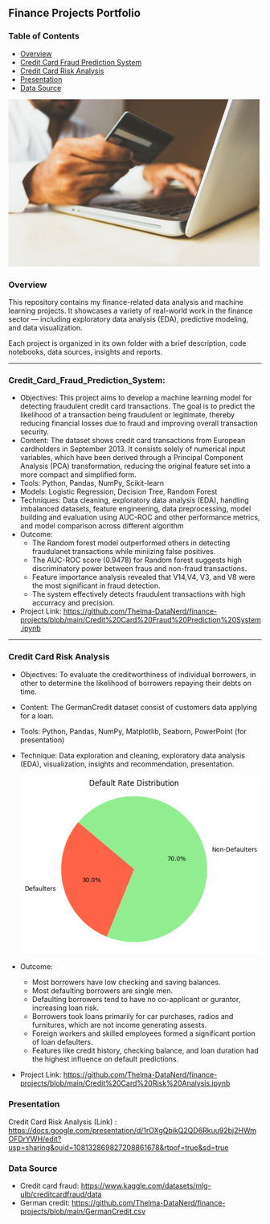 ## Finance Projects Portfolio

### Table of Contents
- [Overview](#overview)
- [Credit Card Fraud Prediction System](#credit_card_fraud_prediction_system)
- [Credit Card Risk Analysis](#credit_card_risk_analysis)
- [Presentation](#presentation)
- [Data Source](#data_source)



<img src="https://github.com/Thelma-DataNerd/finance-projects/blob/main/credit_card.jpg" width="500"/>

### Overview
This repository contains my finance-related data analysis and machine learning projects.
It showcases a variety of real-world work in the finance sector — including exploratory data analysis (EDA), predictive modeling, and data visualization.

Each project is organized in its own folder with a brief description, code notebooks, data sources, insights and reports.

---

### Credit_Card_Fraud_Prediction_System:
- Objectives: This project aims to develop a machine learning model for detecting fraudulent credit card transactions. The goal is to predict the likelihood of a transaction being fraudulent or legitimate, thereby reducing financial losses due to fraud and improving overall transaction security.
- Content: The dataset shows credit card transactions from European cardholders in September 2013.
It consists solely of numerical input variables, which have been derived through a Principal Component Analysis (PCA) transformation, reducing the original feature set into a more compact and simplified form.
- Tools: Python, Pandas, NumPy, Scikit-learn
- Models: Logistic Regression, Decision Tree, Random Forest
- Techniques: Data cleaning, exploratory data analysis (EDA), handling imbalanced datasets, feature engineering, data preprocessing, model building and evaluation using AUC-ROC and other performance metrics, and model comparison across different algorithm
- Outcome:
  * The Random forest model outperformed others in detecting fraudulanet transactions while miniizing false positives.
  * The AUC-ROC score (0.9478) for Random forest suggests high discriminatory power between fraus and non-fraud transactions.
  * Feature importance analysis revealed that V14,V4, V3, and V8 were the most significant in fraud detection.
  * The system effectively detects fraudulent transactions with high accurracy and precision.
- Project Link: https://github.com/Thelma-DataNerd/finance-projects/blob/main/Credit%20Card%20Fraud%20Prediction%20System.ipynb
 
 ***
 
### Credit Card Risk Analysis
- Objectives: To evaluate the creditworthiness of individual borrowers, in other to determine the likelihood of borrowers repaying their debts on time.
- Content: The GermanCredit dataset consist of customers data applying for a loan.
- Tools: Python, Pandas, NumPy, Matplotlib, Seaborn, PowerPoint (for presentation)
- Technique: Data exploration and cleaning, exploratory data analysis (EDA), visualization, insights and recommendation, presentation.

  <img src="https://github.com/Thelma-DataNerd/finance-projects/blob/main/credit_risk_image.png" width="500"/>
- Outcome:
  * Most borrowers have low checking and saving balances.
  * Most defaulting borrowers are single men.
  * Defaulting borrowers tend to have no co-applicant or gurantor, increasing loan risk.
  * Borrowers took loans primarily for car purchases, radios and furnitures, which are not income generating assests.
  * Foreign workers and skilled employees formed a significant portion of loan defaulters.
  * Features like credit history, checking balance, and loan duration had the highest influence on default predictions.
- Project Link: https://github.com/Thelma-DataNerd/finance-projects/blob/main/Credit%20Card%20Risk%20Analysis.ipynb

### Presentation
Credit Card Risk Analysis (Link) : https://docs.google.com/presentation/d/1rOXgQbikQ2QD6Rkuu92bj2HWmOFDrYWH/edit?usp=sharing&ouid=108132869827208861678&rtpof=true&sd=true

### Data Source
 * Credit card fraud: https://www.kaggle.com/datasets/mlg-ulb/creditcardfraud/data
 * German credit: https://github.com/Thelma-DataNerd/finance-projects/blob/main/GermanCredit.csv
